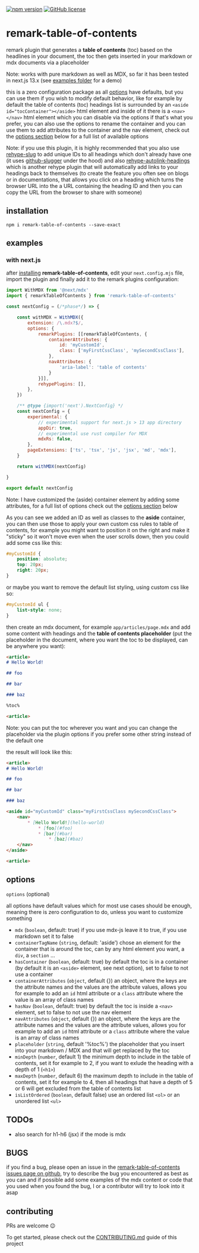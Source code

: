 [![npm version](https://img.shields.io/npm/v/remark-table-of-contents.svg?style=flat)](https://www.npmjs.com/package/remark-table-of-contents)
[![GitHub license](https://img.shields.io/github/license/chrisweb/remark-table-of-contents?style=flat)](https://github.com/chrisweb/remark-table-of-contents/blob/master/LICENSE)

# remark-table-of-contents

remark plugin that generates a **table of contents** (toc) based on the headlines in your document, the toc then gets inserted in your markdown or mdx documents via a placeholder

Note: works with pure markdown as well as MDX, so far it has been tested in next.js 13.x (see [examples folder](./examples/next-js-app-dir-mdx/README.md) for a demo)

this is a zero configuration package as all [options](#options) have defaults, but you can use them if you wish to modify default behavior, like for example by default the table of contents (toc) headings list is surrounded by an `<aside id="tocContainer"></aside>` html element and inside of it there is a `<nav></nav>` html element which you can disable via the options if that's what you prefer, you can also use the options to rename the container and you can use them to add attributes to the container and the nav element, check out the [options section](#options) below for a full list of available options

Note: if you use this plugin, it is highly recommended that you also use [rehype-slug](https://www.npmjs.com/package/rehype-slug) to add unique IDs to all headings which don't already have one (it uses [github-slugger](https://www.npmjs.com/package/github-slugger) under the hood) and also [rehype-autolink-headings](https://www.npmjs.com/package/rehype-autolink-headings) which is another rehype plugin that will automatically add links to your headings back to themselves (to create the feature you often see on blogs or in documentations, that allows you click on a heading which turns the browser URL into the a URL containing the heading ID and then you can copy the URL from the browser to share with someone)

## installation

```shell
npm i remark-table-of-contents --save-exact
```

## examples

### with next.js

after [installing](#installation) **remark-table-of-contents**, edit your `next.config.mjs` file, import the plugin and finally add it to the remark plugins configuration:

```js
import WithMDX from '@next/mdx'
import { remarkTableOfContents } from 'remark-table-of-contents'

const nextConfig = (/*phase*/) => {

    const withMDX = WithMDX({
        extension: /\.mdx?$/,
        options: {
            remarkPlugins: [[remarkTableOfContents, { 
                containerAttributes: { 
                    id: 'myCustomId',
                    class: ['myFirstCssClass', 'mySecondCssClass'],
                },
                navAttributes: {
                    'aria-label': 'table of contents'
                }
            }]],
            rehypePlugins: [],
        },
    })

    /** @type {import('next').NextConfig} */
    const nextConfig = {
        experimental: {
            // experimental support for next.js > 13 app directory
            appDir: true,
            // experimental use rust compiler for MDX
            mdxRs: false,
        },
        pageExtensions: ['ts', 'tsx', 'js', 'jsx', 'md', 'mdx'],
    }

    return withMDX(nextConfig)

}

export default nextConfig
```

Note: I have customized the (aside) container element by adding some attributes, for a full list of options check out the [options section](#options) below

As you can see we added an ID as well as classes to the **aside** container, you can then use those to apply your own custom css rules to table of contents, for example you might want to position it on the right and make it "sticky" so it won't move even when the user scrolls down, then you could add some css like this:

```css
#myCustomId {
    position: absolute;
    top: 20px;
    right: 20px;
}
```

or maybe you want to remove the default list styling, using custom css like so:

```css
#myCustomId ul {
    list-style: none;
}
```

then create an mdx document, for example `app/articles/page.mdx` and add some content with headings and the **table of contents placeholder** (put the placeholder in the document, where you want the toc to be displayed, can be anywhere you want):

```md
<article>
# Hello World!

## foo

## bar

### baz

%toc%

<article>
```

Note: you can put the toc wherever you want and you can change the placeholder via the plugin options if you prefer some other string instead of the default one

the result will look like this:

```md
<article>
# Hello World!

## foo

## bar

### baz

<aside id="myCustomId" class="myFirstCssClass mySecondCssClass">
    <nav>
        * [Hello World!](hello-world)
            * [foo](#foo)
            * [bar](#bar)
                * [baz](#baz)
    </nav>
</aside>

<article>
```

## options

`options` (optional)

all options have default values which for most use cases should be enough, meaning there is zero configuration to do, unless you want to customize something

* `mdx` (`boolean`, default: true) if you use mdx-js leave it to true, if you use markdown set it to false
* `containerTagName` (`string`, default: 'aside') chose an element for the container that is around the toc, can by any html element you want, a `div`, a `section` ...
* `hasContainer` (`boolean`, default: true) by default the toc is in a container (by default it is an `<aside>` element, see next option), set to false to not use a container
* `containerAttributes` (`object`, default {}) an object, where the keys are the attribute names and the values are the attribute values, allows you for example to add an `id` html attribute or a `class` attribute where the value is an array of class names
* `hasNav` (`boolean`, default: true) by default the toc is inside a `<nav>` element, set to false to not use the nav element
* `navAttributes` (`object`, default {}) an object, where the keys are the attribute names and the values are the attribute values, allows you for example to add an `id` html attribute or a `class` attribute where the value is an array of class names
* `placeholder` (`string`, default '%toc%') the placeholder that you insert into your markdown / MDX and that will get replaced by the toc
* `minDepth` (`number`, default 1) the minimum depth to include in the table of contents, set it for example to 2, if you want to exlude the heading with a depth of 1 (`<h1>`)
* `maxDepth` (`number`, default 6) the maximum depth to include in the table of contents, set it for example to 4, then all headings that have a depth of 5 or 6 will get excluded from the table of contents list
* `isListOrdered` (`boolean`, default false) use an ordered list `<ol>` or an unordered list `<ul>`

## TODOs

* also search for h1-h6 (jsx) if the mode is mdx

## BUGS

if you find a bug, please open an issue in the [remark-table-of-contents issues page on github](https://github.com/chrisweb/remark-table-of-contents/issues), try to describe the bug you encountered as best as you can and if possible add some examples of the mdx content or code that you used when you found the bug, I or a contributor will try to look into it asap

## contributing

PRs are welcome 😉

To get started, please check out the [CONTRIBUTING.md](CONTRIBUTING.md) guide of this project
